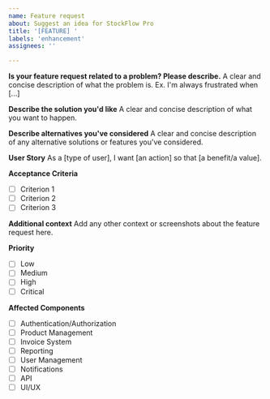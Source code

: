 ```yaml
---
name: Feature request
about: Suggest an idea for StockFlow Pro
title: '[FEATURE] '
labels: 'enhancement'
assignees: ''

---
```


**Is your feature request related to a problem? Please describe.**
A clear and concise description of what the problem is. Ex. I'm always frustrated when [...]

**Describe the solution you'd like**
A clear and concise description of what you want to happen.

**Describe alternatives you've considered**
A clear and concise description of any alternative solutions or features you've considered.

**User Story**
As a [type of user], I want [an action] so that [a benefit/a value].

**Acceptance Criteria**
- [ ] Criterion 1
- [ ] Criterion 2
- [ ] Criterion 3

**Additional context**
Add any other context or screenshots about the feature request here.

**Priority**
- [ ] Low
- [ ] Medium
- [ ] High
- [ ] Critical

**Affected Components**
- [ ] Authentication/Authorization
- [ ] Product Management
- [ ] Invoice System
- [ ] Reporting
- [ ] User Management
- [ ] Notifications
- [ ] API
- [ ] UI/UX